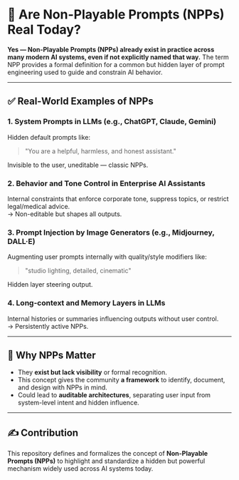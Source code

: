 # 📌 Are Non-Playable Prompts (NPPs) Real Today?

**Yes — Non-Playable Prompts (NPPs) already exist in practice across many modern AI systems, even if not explicitly named that way.** The term NPP provides a formal definition for a common but hidden layer of prompt engineering used to guide and constrain AI behavior.

---

## ✅ Real-World Examples of NPPs

### 1. System Prompts in LLMs (e.g., ChatGPT, Claude, Gemini)
Hidden default prompts like:  
> "You are a helpful, harmless, and honest assistant."

Invisible to the user, uneditable — classic NPPs.

### 2. Behavior and Tone Control in Enterprise AI Assistants
Internal constraints that enforce corporate tone, suppress topics, or restrict legal/medical advice.  
→ Non-editable but shapes all outputs.

### 3. Prompt Injection by Image Generators (e.g., Midjourney, DALL·E)
Augmenting user prompts internally with quality/style modifiers like:  
> "studio lighting, detailed, cinematic"

Hidden layer steering output.

### 4. Long-context and Memory Layers in LLMs
Internal histories or summaries influencing outputs without user control.  
→ Persistently active NPPs.

---

## 🧠 Why NPPs Matter

- They **exist but lack visibility** or formal recognition.
- This concept gives the community **a framework** to identify, document, and design with NPPs in mind.
- Could lead to **auditable architectures**, separating user input from system-level intent and hidden influence.

---

## ✍️ Contribution

This repository defines and formalizes the concept of **Non-Playable Prompts (NPPs)** to highlight and standardize a hidden but powerful mechanism widely used across AI systems today.
